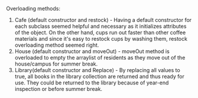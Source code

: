 Overloading methods:
1. Cafe (default constructor and restock) - Having a default constructor for each subclass seemed helpful and necessary as it initializes attributes of the object. On the other hand, cups run out faster than other coffee materials and since it's easy to restock cups by washing them, restock overloading method seemed right. 
2. House (default constructor and moveOut) - moveOut method is overloaded to empty the arraylist of residents as they move out of the house/campus for summer break.
3. Library(default constructor and Replace) - By replacing all values to true, all books in the library collection are returned and thus ready for use. They could be returned to the library because of year-end inspection or before summer break.  